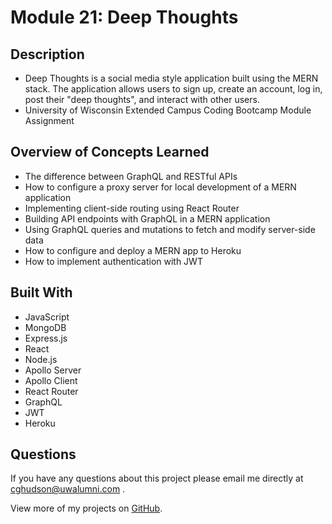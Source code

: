 # Module 21: Deep Thoughts

## Description
- Deep Thoughts is a social media style application built using the MERN stack. The application allows users to sign up, create an account, log in, post their "deep thoughts", and interact with other users. 
- University of Wisconsin Extended Campus Coding Bootcamp Module Assignment

## Overview of Concepts Learned
* The difference between GraphQL and RESTful APIs
* How to configure a proxy server for local development of a MERN application
* Implementing client-side routing using React Router 
* Building API endpoints with GraphQL in a MERN application
* Using GraphQL queries and mutations to fetch and modify server-side data
* How to configure and deploy a MERN app to Heroku 
* How to implement authentication with JWT  

## Built With
* JavaScript  
* MongoDB
* Express.js
* React
* Node.js
* Apollo Server  
* Apollo Client
* React Router
* GraphQL  
* JWT
* Heroku

## Questions

If you have any questions about this project please email me directly at [cghudson@uwalumni.com](mailto:cghudson@uwalumni.com) .

View more of my projects on [GitHub](https://github.com/cghudson).
